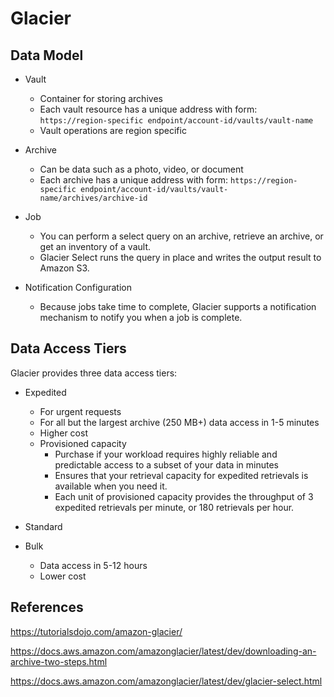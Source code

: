 # Glacier



## Data Model

- Vault
  - Container for storing archives
  - Each vault resource has a unique address with form:
    `https://region-specific endpoint/account-id/vaults/vault-name`
  - Vault operations are region specific
- Archive
  - Can be data such as a photo, video, or document
  - Each archive has a unique address with form:
    `https://region-specific endpoint/account-id/vaults/vault-name/archives/archive-id`

- Job
  - You can perform a select query on an archive, retrieve an archive, or get an inventory of a vault. 
  - Glacier Select runs the query in place and writes the output result to Amazon S3.

- Notification Configuration
  - Because jobs take time to complete, Glacier supports a notification mechanism to notify you when a job is complete.


## Data Access Tiers

Glacier provides three data access tiers:

- Expedited
  - For urgent requests
  - For all but the largest archive (250 MB+) data access in 1-5 minutes
  - Higher cost
  - Provisioned capacity
    - Purchase if your workload requires highly reliable and predictable access to a subset of your data in minutes
    - Ensures that your retrieval capacity for expedited retrievals is available when you need it.
    - Each unit of provisioned capacity provides the throughput of 3 expedited retrievals per minute, or 180 retrievals per hour.

- Standard 

- Bulk 
  - Data access in 5-12 hours
  - Lower cost

## References

https://tutorialsdojo.com/amazon-glacier/

https://docs.aws.amazon.com/amazonglacier/latest/dev/downloading-an-archive-two-steps.html

https://docs.aws.amazon.com/amazonglacier/latest/dev/glacier-select.html

